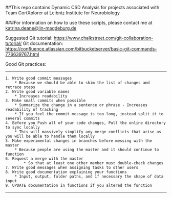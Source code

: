 ##This repo contains Dynamic CSD Analysis for projects associated with Team CortXplorer at Leibniz Institute for Neurobiology

###For information on how to use these scripts, please contact me at katrina.deane@lin-magdeburg.de 

Suggested Git tutorial: https://www.chalkstreet.com/git-collaboration-tutorial/
Git documentation: https://confluence.atlassian.com/bitbucketserver/basic-git-commands-776639767.html


Good Git practices:
***
	1. Write good commit messages
		* Because we should be able to skim the list of changes and retrace steps
	2. Write good variable names
		* Increases readability
	3. Make small commits when possible
		* Summarize the change in a sentence or phrase - Increases readability of tracking
		* If you feel the commit message is too long, instead split it to several commits
	4. Before you Push all of your code changes, Pull the online directory to sync locally 
		* This will massively simplify any merge conflicts that arise as you will be able to handle them locally
	5. Make experimental changes in branches before messing with the master
		* Because people are using the master and it should continue to function 
	6. Request a merge with the master 
        	* So that at least one other member must double-check changes 
	7. Write good messages when assigning tasks to other users
	8. Write good documentation explaining your functions
		* Input, output, folder paths, and if necessary the shape of data input
	9. UPDATE documentation in functions if you altered the function
	
***
			
 

